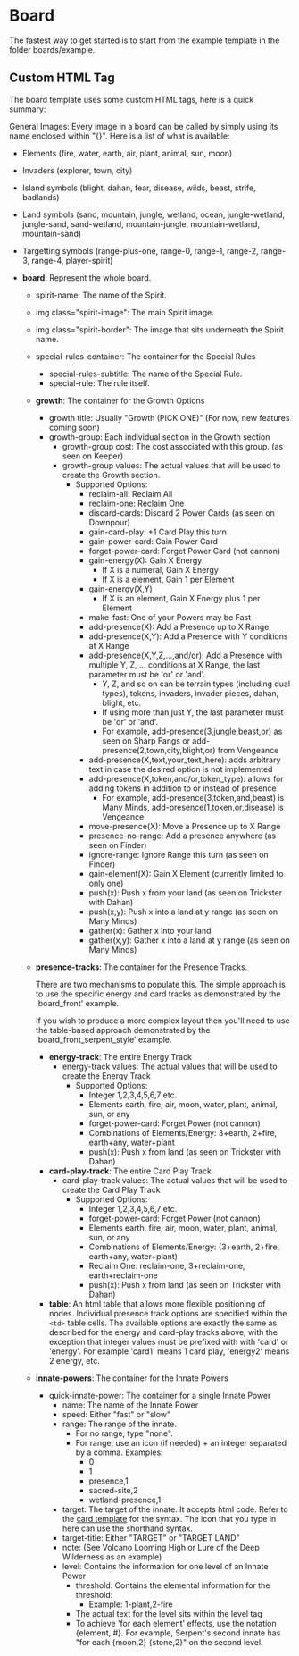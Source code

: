 # Board

The fastest way to get started is to start from the example template in the folder boards/example.

## Custom HTML Tag

The board template uses some custom HTML tags, here is a quick summary:

General Images: Every image in a board can be called by simply using its name enclosed within "{}". Here is a list of what is available:
- Elements (fire, water, earth, air, plant, animal, sun, moon)
- Invaders (explorer, town, city)
- Island symbols (blight, dahan, fear, disease, wilds, beast, strife, badlands)
- Land symbols (sand, mountain, jungle, wetland, ocean, jungle-wetland, jungle-sand, sand-wetland, mountain-jungle, mountain-wetland, mountain-sand)
- Targetting symbols (range-plus-one, range-0, range-1, range-2, range-3, range-4, player-spirit)


- **board**: Represent the whole board.
  - spirit-name: The name of the Spirit.
  - img class="spirit-image": The main Spirit image.
  - img class="spirit-border": The image that sits underneath the Spirit name.
  - special-rules-container: The container for the Special Rules
    - special-rules-subtitle: The name of the Special Rule.
    - special-rule: The rule itself.
  - **growth**: The container for the Growth Options
    - growth title: Usually "Growth (PICK ONE)" (For now, new features coming soon)
    - growth-group: Each individual section in the Growth section
      - growth-group cost: The cost associated with this group. (as seen on Keeper)
      - growth-group values: The actual values that will be used to create the Growth section.
        - Supported Options:
          - reclaim-all: Reclaim All
          - reclaim-one: Reclaim One
          - discard-cards: Discard 2 Power Cards (as seen on Downpour)
          - gain-card-play: +1 Card Play this turn
          - gain-power-card: Gain Power Card
          - forget-power-card: Forget Power Card (not cannon)
          - gain-energy(X): Gain X Energy
            - If X is a numeral, Gain X Energy
            - If X is a element, Gain 1 per Element
          - gain-energy(X,Y)
            - If X is an element, Gain X Energy plus 1 per Element
          - make-fast: One of your Powers may be Fast
          - add-presence(X): Add a Presence up to X Range
          - add-presence(X,Y): Add a Presence with Y conditions at X Range
          - add-presence(X,Y,Z,...,and/or): Add a Presence with multiple Y, Z, ... conditions at X Range, the last parameter must be 'or' or 'and'.
            - Y, Z, and so on can be terrain types (including dual types), tokens, invaders, invader pieces, dahan, blight, etc.
            - If using more than just Y, the last parameter must be 'or' or 'and'. 
            - For example, add-presence(3,jungle,beast,or) as seen on Sharp Fangs or add-presence(2,town,city,blight,or) from Vengeance
          - add-presence(X,text,your_text_here): adds arbitrary text in case the desired option is not implemented
          - add-presence(X,token,and/or,token_type): allows for adding tokens in addition to or instead of presence
            - For example, add-presence(3,token,and,beast) is Many Minds, add-presence(1,token,or,disease) is Vengeance
          - move-presence(X): Move a Presence up to X Range
          - presence-no-range: Add a presence anywhere (as seen on Finder)
          - ignore-range: Ignore Range this turn (as seen on Finder)
          - gain-element(X): Gain X Element (currently limited to only one)
          - push(x): Push x from your land (as seen on Trickster with Dahan)
		  - push(x,y): Push x into a land at y range (as seen on Many Minds)
		  - gather(x): Gather x into your land
		  - gather(x,y): Gather x into a land at y range (as seen on Many Minds)
  - **presence-tracks**: The container for the Presence Tracks.

    There are two mechanisms to populate this. The simple approach is to use the specific energy and card tracks as demonstrated by the 'board_front' example.
    
    If you wish to produce a more complex layout then you'll need to use the table-based approach demonstrated by the 'board_front_serpent_style' example. 
    - **energy-track**: The entire Energy Track
      - energy-track values: The actual values that will be used to create the Energy Track
        - Supported Options:
          - Integer 1,2,3,4,5,6,7 etc.
          - Elements earth, fire, air, moon, water, plant, animal, sun, or any
          - forget-power-card: Forget Power (not cannon)
          - Combinations of Elements/Energy: 3+earth, 2+fire, earth+any, water+plant
          - push(x): Push x from land (as seen on Trickster with Dahan)
    - **card-play-track**: The entire Card Play Track
      - card-play-track values: The actual values that will be used to create the Card Play Track
        - Supported Options:
          - Integer 1,2,3,4,5,6,7 etc.
          - forget-power-card: Forget Power (not cannon)
          - Elements earth, fire, air, moon, water, plant, animal, sun, or any
          - Combinations of Elements/Energy: (3+earth, 2+fire, earth+any, water+plant)
          - Reclaim One: reclaim-one, 3+reclaim-one, earth+reclaim-one
          - push(x): Push x from land (as seen on Trickster with Dahan)
    - **table**: An html table that allows more flexible positioning of nodes. Individual presence track options are specified within the `<td>` table cells. The available options are exactly the same as described for the energy and card-play tracks above, with the exception that integer values must be prefixed with with 'card' or 'energy'. For example 'card1' means 1 card play, 'energy2' means 2 energy, etc.
  - **innate-powers**: The container for the Innate Powers
    - quick-innate-power: The container for a single Innate Power
      - name: The name of the Innate Power
      - speed: Either "fast" or "slow"
      - range: The range of the innate.
        - For no range, type "none".
        - For range, use an icon (if needed) + an integer separated by a comma. Examples:
          - 0
          - 1
          - presence,1
          - sacred-site,2
          - wetland-presence,1
      - target: The target of the innate. It accepts html code. Refer to the [card template](_docs/card.md) for the syntax. The icon that you type in here can use the shorthand syntax.
      - target-title: Either "TARGET" or "TARGET LAND"
      - note: (See Volcano Looming High or Lure of the Deep Wilderness as an example)
      - level: Contains the information for one level of an Innate Power
        - threshold: Contains the elemental information for the threshold:
          - Example: 1-plant,2-fire
        - The actual text for the level sits within the level tag
        - To achieve 'for each element' effects, use the notation {element, #}. For example, Serpent's second innate has "for each {moon,2} {stone,2}" on the second level.
